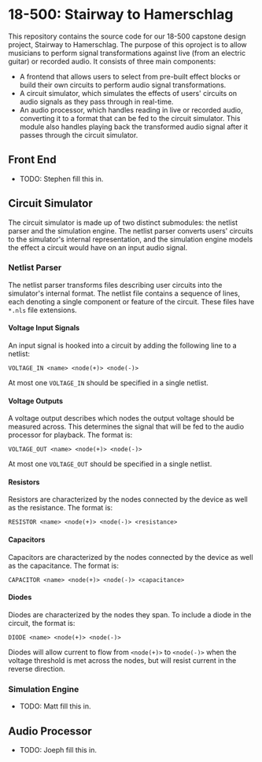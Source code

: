 # 18-500: Stairway to Hamerschlag

This repository contains the source code for our 18-500 capstone design project, Stairway to Hamerschlag. The purpose of this oproject is to allow musicians to perform signal transformations against live (from an electric guitar) or recorded audio. It consists of three main components:

- A frontend that allows users to select from pre-built effect blocks or build their own circuits to perform audio signal transformations.
- A circuit simulator, which simulates the effects of users' circuits on audio signals as they pass through in real-time.
- An audio processor, which handles reading in live or recorded audio, converting it to a format that can be fed to the circuit simulator. This module also handles playing back the transformed audio signal after it passes through the circuit simulator.

## Front End

- TODO: Stephen fill this in.

## Circuit Simulator

The circuit simulator is made up of two distinct submodules: the netlist parser and the simulation engine. The netlist parser converts users' circuits to the simulator's internal representation, and the simulation engine models the effect a circuit would have on an input audio signal.

### Netlist Parser

The netlist parser transforms files describing user circuits into the simulator's internal format. The netlist file contains a sequence of lines, each denoting a single component or feature of the circuit. These files have `*.nls` file extensions.

#### Voltage Input Signals

An input signal is hooked into a circuit by adding the following line to a netlist:

```
VOLTAGE_IN <name> <node(+)> <node(-)>
```
At most one `VOLTAGE_IN` should be specified in a single netlist.

#### Voltage Outputs

A voltage output describes which nodes the output voltage should be measured across. This determines the signal that will be fed to the audio processor for playback. The format is:

```
VOLTAGE_OUT <name> <node(+)> <node(-)>
```
At most one `VOLTAGE_OUT` should be specified in a single netlist.

#### Resistors

Resistors are characterized by the nodes connected by the device as well as the resistance. The format is:

```
RESISTOR <name> <node(+)> <node(-)> <resistance>
```

#### Capacitors
Capacitors are characterized by the nodes connected by the device as well as the capacitance. The format is:

```
CAPACITOR <name> <node(+)> <node(-)> <capacitance>
```

#### Diodes

Diodes are characterized by the nodes they span. To include a diode in the circuit, the format is:

```
DIODE <name> <node(+)> <node(-)>
```
Diodes will allow current to flow from `<node(+)>` to `<node(-)>` when the voltage threshold is met across the nodes, but will resist current in the reverse direction.

### Simulation Engine

- TODO: Matt fill this in.



## Audio Processor

- TODO: Joeph fill this in.